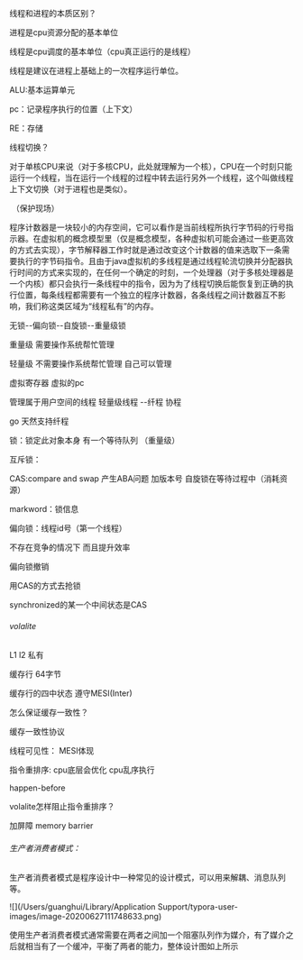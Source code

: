 线程和进程的本质区别？

进程是cpu资源分配的基本单位

线程是cpu调度的基本单位（cpu真正运行的是线程）

线程是建议在进程上基础上的一次程序运行单位。

ALU:基本运算单元

pc：记录程序执行的位置（上下文）

RE：存储

线程切换？

​		对于单核CPU来说（对于多核CPU，此处就理解为一个核），CPU在一个时刻只能运行一个线程，当在运行一个线程的过程中转去运行另外一个线程，这个叫做线程上下文切换（对于进程也是类似）。

​	（保护现场）

​		程序计数器是一块较小的内存空间，它可以看作是当前线程所执行字节码的行号指示器。在虚拟机的概念模型里（仅是概念模型，各种虚拟机可能会通过一些更高效的方式去实现），字节解释器工作时就是通过改变这个计数器的值来选取下一条需要执行的字节码指令。且由于java虚拟机的多线程是通过线程轮流切换并分配器执行时间的方式来实现的，在任何一个确定的时刻，一个处理器（对于多核处理器是一个内核）都只会执行一条线程中的指令，因为为了线程切换后能恢复到正确的执行位置，每条线程都需要有一个独立的程序计数器，各条线程之间计数器互不影响，我们称这类区域为“线程私有”的内存。



无锁--偏向锁--自旋锁--重量级锁

重量级 需要操作系统帮忙管理

轻量级 不需要操作系统帮忙管理  自己可以管理

虚拟寄存器 虚拟的pc

管理属于用户空间的线程   轻量级线程 --纤程  协程  

go 天然支持纤程

锁：锁定此对象本身  有一个等待队列  （重量级）

互斥锁：

CAS:compare and swap   产生ABA问题   加版本号  自旋锁在等待过程中（消耗资源） 

markword：锁信息

偏向锁：线程id号（第一个线程）

不存在竞争的情况下  而且提升效率

偏向锁撤销  

用CAS的方式去抢锁

synchronized的某一个中间状态是CAS



###### volalite

L1 l2 私有 

缓存行 64字节

缓存行的四中状态  遵守MESI(Inter)

怎么保证缓存一致性？

缓存一致性协议

线程可见性： MESI体现

指令重排序: cpu底层会优化  cpu乱序执行

happen-before

volalite怎样阻止指令重排序？

加屏障 memory barrier



###### 生产者消费者模式：

生产者消费者模式是程序设计中一种常见的设计模式，可以用来解耦、消息队列等。

![](/Users/guanghui/Library/Application Support/typora-user-images/image-20200627111748633.png)

使用生产者消费者模式通常需要在两者之间加一个阻塞队列作为媒介，有了媒介之后就相当有了一个缓冲，平衡了两者的能力，整体设计图如上所示







 

